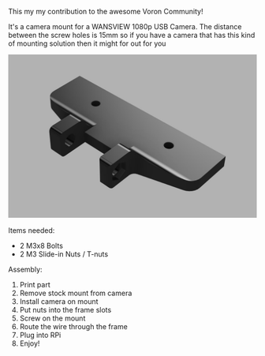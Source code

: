 This my my contribution to the awesome Voron Community!

It's a camera mount for a WANSVIEW 1080p USB Camera.
The distance between the screw holes is 15mm so if you have a camera that has this kind of mounting solution then it might for out for you

![Screenshot_4](Screenshot_4.jpg)


Items needed:
* 2 M3x8 Bolts
* 2 M3 Slide-in Nuts / T-nuts


Assembly:
1. Print part
2. Remove stock mount from camera
3. Install camera on mount
4. Put nuts into the frame slots
5. Screw on the mount
6. Route the wire through the frame
7. Plug into RPi
8. Enjoy!
